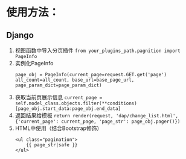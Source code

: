 # 使用方法：
## Django
1. 视图函数中导入分页插件
	`from your_plugins_path.pagnition import PageInfo`
2. 实例化PageInfo
	```
	page_obj = PageInfo(current_page=request.GET.get('page')
	all_count=all_count, base_url=base_page_url, page_param_dict=page_param_dict)
	```
3. 获取当前页展示信息
	`current_page = self.model_class.objects.filter(**conditions)[page_obj.start_data:page_obj.end_data]`
4. 返回结果给模板
	`return render(request, 'dap/change_list.html', {'current_page': current_page, 'page_str': page_obj.pager()})`
5. HTML中使用（结合Bootstrap修饰）
	```
	<ul class="pagination">
		{{ page_str|safe }}
	</ul>
	```
